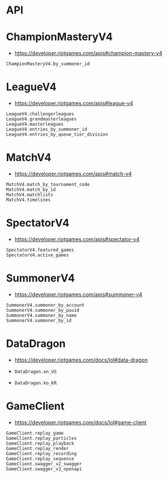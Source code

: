 # API

# ChampionMasteryV4

* <https://developer.riotgames.com/apis#champion-mastery-v4>

```@docs
ChampionMasteryV4.by_summoner_id
```

# LeagueV4

* <https://developer.riotgames.com/apis#league-v4>

```@docs
LeagueV4.challengerleagues
LeagueV4.grandmasterleagues
LeagueV4.masterleagues
LeagueV4.entries_by_summoner_id
LeagueV4.entries_by_queue_tier_division
```

# MatchV4

* <https://developer.riotgames.com/apis#match-v4>

```@docs
MatchV4.match_by_tournament_code
MatchV4.match_by_id
MatchV4.matchlists
MatchV4.timelines
```

# SpectatorV4

* <https://developer.riotgames.com/apis#spectator-v4>

```@docs
SpectatorV4.featured_games
SpectatorV4.active_games
```

# SummonerV4

* <https://developer.riotgames.com/apis#summoner-v4>

```@docs
SummonerV4.summoner_by_account
SummonerV4.summoner_by_puuid
SummonerV4.summoner_by_name
SummonerV4.summoner_by_id
```

# DataDragon

* <https://developer.riotgames.com/docs/lol#data-dragon>

* `DataDragon.en_US`
* `DataDragon.ko_KR`

# GameClient

* <https://developer.riotgames.com/docs/lol#game-client>

```@docs
GameClient.replay_game
GameClient.replay_particles
GameClient.replay_playback
GameClient.replay_render
GameClient.replay_recording
GameClient.replay_sequence
GameClient.swagger_v2_swagger
GameClient.swagger_v3_openapi
```
